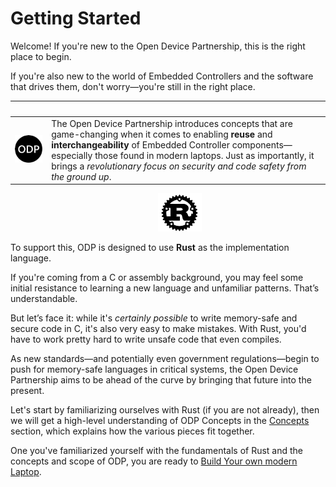 # Getting Started


Welcome! If you're new to the Open Device Partnership, this is the right place to begin.

If you're also new to the world of Embedded Controllers and the software that drives them, don't worry—you're still in the right place.

| &nbsp; | &nbsp;   
|---|---
| ![ODP Logo](./media/odp.png) | The Open Device Partnership introduces concepts that are game-changing when it comes to enabling **reuse** and **interchangeability** of Embedded Controller components—especially those found in modern laptops. Just as importantly, it brings a *revolutionary focus on security and code safety from the ground up*.

&nbsp;&nbsp;&nbsp;&nbsp;&nbsp;&nbsp;&nbsp;&nbsp;&nbsp;&nbsp;&nbsp;&nbsp;&nbsp;&nbsp;&nbsp;&nbsp;&nbsp;&nbsp;&nbsp;&nbsp;&nbsp;&nbsp;&nbsp;&nbsp;&nbsp;&nbsp;&nbsp;&nbsp;&nbsp;&nbsp;&nbsp;&nbsp;&nbsp;&nbsp;&nbsp;&nbsp;&nbsp;&nbsp;&nbsp;&nbsp;&nbsp;&nbsp;&nbsp;&nbsp;&nbsp;&nbsp;&nbsp;&nbsp;&nbsp;&nbsp;&nbsp;&nbsp;&nbsp;&nbsp;&nbsp;&nbsp;&nbsp;&nbsp;&nbsp;&nbsp;![ODP Logo](./media/rust_logo.png)

To support this, ODP is designed to use **Rust** as the implementation language.   

If you're coming from a C or assembly background, you may feel some initial resistance to learning a new language and unfamiliar patterns. That’s understandable. 

But let’s face it: while it's *certainly possible* to write memory-safe and secure code in C, it's also very easy to make mistakes. With Rust, you'd have to work pretty hard to write unsafe code that even compiles.

As new standards—and potentially even government regulations—begin to push for memory-safe languages in critical systems, the Open Device Partnership aims to be ahead of the curve by bringing that future into the present.

Let's start by familiarizing ourselves with Rust (if you are not already),
then we will get a high-level understanding of ODP Concepts in the [Concepts](./Concepts.md) section, which explains how the various pieces fit together.

One you've familiarized yourself with the fundamentals of Rust and the concepts and scope of ODP, you are ready to [Build Your own modern Laptop](tbd).
 
